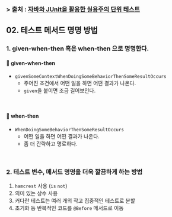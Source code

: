 ### > 출처 : [자바와 JUnit을 활용한 실용주의 단위 테스트](http://www.yes24.com/Product/Goods/75189146)

## 02. 테스트 메서드 명명 방법

### 1. given-when-then 혹은 when-then 으로 명명한다.

#### 🔵 given-when-then

- `givenSomeContextWhenDoingSomeBehaviorThenSomeResultOccurs`
    - 주어진 조건에서 어떤 일을 하면 어떤 결과가 나온다.
    - `given`을 붙이면 조금 길어보인다.

<br />

#### 🔵 when-then

- `WhenDoingSomeBehaviorThenSomeResultOccurs`
    - 어떤 일을 하면 어떤 결과가 나온다.
    - 좀 더 간략하고 명료하다.

<br />

### 2. 테스트 변수, 메서드 명명을 더욱 깔끔하게 하는 방법
1. `hamcrest` 사용 (`is` `not`)
2. 의미 있는 상수 사용
3. 커다란 테스트는 여러 개의 작고 집중적인 테스트로 분할
4. 초기화 등 반복적인 코드를 `@Before` 메서드로 이동
